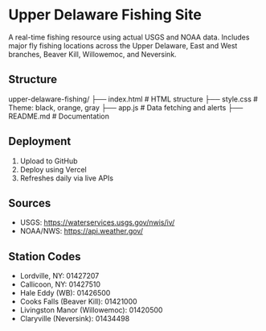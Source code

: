 # Upper Delaware Fishing Site

A real-time fishing resource using actual USGS and NOAA data. Includes major fly fishing locations across the Upper Delaware, East and West branches, Beaver Kill, Willowemoc, and Neversink.

## Structure

upper-delaware-fishing/
├── index.html        # HTML structure
├── style.css         # Theme: black, orange, gray
├── app.js            # Data fetching and alerts
├── README.md         # Documentation

## Deployment

1. Upload to GitHub
2. Deploy using Vercel
3. Refreshes daily via live APIs

## Sources

- USGS: https://waterservices.usgs.gov/nwis/iv/
- NOAA/NWS: https://api.weather.gov/

## Station Codes

- Lordville, NY: 01427207
- Callicoon, NY: 01427510
- Hale Eddy (WB): 01426500
- Cooks Falls (Beaver Kill): 01421000
- Livingston Manor (Willowemoc): 01420500
- Claryville (Neversink): 01434498
